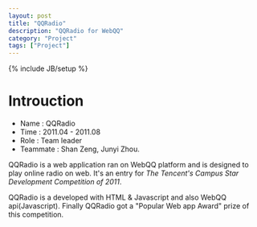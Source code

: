 ```yaml
---
layout: post
title: "QQRadio"
description: "QQRadio for WebQQ"
category: "Project"
tags: ["Project"]
---
```

{% include JB/setup %}

# Introuction

* Name : QQRadio
* Time : 2011.04 - 2011.08
* Role : Team leader
* Teammate : Shan Zeng, Junyi Zhou.

QQRadio is a web application ran on WebQQ platform and is designed to play online radio on web. It's an entry for *The Tencent's Campus Star Development Competition of 2011*. 

QQRadio is a developed with HTML & Javascript and also WebQQ api(Javascript). Finally QQRadio got a "Popular Web app Award" prize of this competition.

